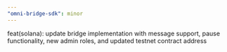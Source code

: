 ```yaml
---
"omni-bridge-sdk": minor
---
```


feat(solana): update bridge implementation with message support, pause functionality, new admin roles, and updated testnet contract address
